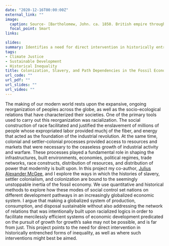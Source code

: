 ```yaml
---
date: "2020-12-16T00:00:00Z"
external_link: ""
image:
  caption: Source- [Bartholomew, John. ca. 1850. British empire throughout the world exhibited in one view.](https://www.loc.gov/resource/g5730.ct000158/?r=-0.53,-0.017,2.06,0.927,0)
  focal_point: Smart
links:

slides:
summary: Identifies a need for direct intervention in historically entrenched forms of inequality.
tags:
- Climate Justice 
- Sustainable Development
- Historical Inequality
title: Colonization, Slavery, and Path Dependencies in the Fossil Economy
url_code: ""
url_pdf: ""
url_slides: ""
url_video: ""
---
```


The making of our modern world rests upon the expansive, ongoing reorganization of peoples across the globe, as well as the socio-ecological relations that have characterized their societies. One of the primary tools used to carry out this reorganization was racialization. The social construction of race facilitated and justified the enslavement of millions of people whose expropriated labor provided muchj of the fiber, and energy that acted as the foundation of the industrial revolution. At the same time, colonial and settler-colonial processes provided access to resources and markets that were necessary to the ceaseless growth of industrial activity and warfare. These processes played a fundamental role in shaping the infrastructures, built environments, economies, political regimes, trade networks, race constructs, distribution of resources, and distribution of power that modernity is built upon. In this project my co-author, [Julius Alexander McGee](/author/julius-alexander-mcgee/), and I explore the ways in which the histories of slavery, settler colonialism, and colonization are bound to the seemingly unstoppable inertia of the fossil economy. We use quantitative and historical methods to explore how these modes of social control set nations on different development pathways in an increasingly globalized economic system. I argue that making a globalized system of production, consumption, and disposal sustainable without also addressing the network of relations that was intentionally built upon racialized logics in order to facilitate mercilessly efficient systems of economic development predicated on the pursuit of growth for growth’s sake may not be possible, and is far from just. This project points to the need for direct intervention in historically entrenched forms of inequality, as well as where such interventions might best be aimed.